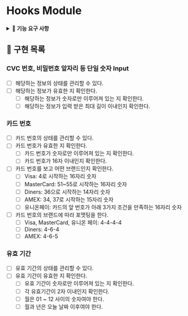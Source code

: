 # Hooks Module

<details>
<summary><b>🎯 기능 요구 사항</b></summary>

### 페이먼츠 커스텀 훅

- 페이먼츠 커스텀 훅 모듈을 npm으로 배포하고 사용할 수 있어야 한다.
- 카드 정보 입력에 필요한 상태 관리와 유효성 검사 로직을 함께 포함한 커스텀 훅을 작성해야 한다.
- 각 커스텀 훅은 입력 필드 단위로 책임을 분리해 구성하며, 필요한 경우 다른 훅들과 조합해 사용할 수 있어야 한다.
- 필수적으로 만들어야 하는 커스텀 훅은 페이먼츠 앱에서 다루었던 카드 정보에 대한 부분이다.
- 훅이 입력 로직의 책임을 갖고, UI 컴포넌트는 렌더링에만 집중할 수 있도록 책임을 분리하는 구조를 학습하는 것이 이번 미션의 핵심이다.

### RTL

- 각 커스텀 훅에 대해 독립적으로 테스트를 작성한다.
- 정상 입력과 비정상 입력(성공 시나리오 / 실패 시나리오)을 모두 테스트한다.
- 다양한 잘못된 입력(경계값 초과, 빈 입력, 형식 오류 등)에 대해 폭넓게 테스트한다.
- 카드사 식별 (AMEX, Diners, UnionPay 포함) 및 유효성 검사 로직 테스트
- 카드 번호 포맷팅 기능 테스트
- 💡 카드 브랜드 구분 로직 (Diners / AMEX / UnionPay)
  - Visa: 4로 시작하는 16자리 숫자
  - MasterCard: 51~55로 시작하는 16자리 숫자
  - Diners: 36으로 시작하는 14자리 숫자
    - 예시: 3612 345678 9012
  - AMEX: 34, 37로 시작하는 15자리 숫자
    - 예시 (34로 시작): 3412 345678 90123
    - 예시 (37로 시작): 3712 345678 90123
  - 유니온페이: 카드의 앞 번호가 아래 3가지 조건을 만족하는 16자리 숫자
    - 622126~622925로 시작하는 경우: 6221 2612 3456 7890
    - 624~626로 시작하는 경우: 6240 1234 5678 9012
    - 6282~6288로 시작하는 경우: 6282 1234 5678 9012

</details>

## 🦩 구현 목록

### CVC 번호, 비밀번호 앞자리 등 단일 숫자 Input

- [ ] 해당하는 정보의 상태를 관리할 수 있다.
- [ ] 해당하는 정보가 유효한 지 확인한다.
  - [ ] 해당하는 정보가 숫자로만 이루어져 있는 지 확인한다.
  - [ ] 해당하는 정보가 입력 받은 최대 길이 이내인지 확인한다.

### 카드 번호

- [ ] 카드 번호의 상태를 관리할 수 있다.
- [ ] 카드 번호가 유효한 지 확인한다.
  - [ ] 카드 번호가 숫자로만 이루어져 있는 지 확인한다.
  - [ ] 카드 번호가 16자 이내인지 확인한다.
- [ ] 카드 번호를 보고 어떤 브랜드인지 확인한다.
  - [ ] Visa: 4로 시작하는 16자리 숫자
  - [ ] MasterCard: 51~55로 시작하는 16자리 숫자
  - [ ] Diners: 36으로 시작하는 14자리 숫자
  - [ ] AMEX: 34, 37로 시작하는 15자리 숫자
  - [ ] 유니온페이: 카드의 앞 번호가 아래 3가지 조건을 만족하는 16자리 숫자
- [ ] 카드 번호의 브랜드에 따라 포맷팅을 한다.
  - [ ] Visa, MasterCard, 유니온 페이: 4-4-4-4
  - [ ] Diners: 4-6-4
  - [ ] AMEX: 4-6-5

### 유효 기간

- [ ] 유효 기간의 상태를 관리할 수 있다.
- [ ] 유효 기간이 유효한 지 확인한다.
  - [ ] 유효 기간이 숫자로만 이루어져 있는 지 확인한다.
  - [ ] 각 유효기간이 2자 이내인지 확인한다.
  - [ ] 월은 01 ~ 12 사이의 숫자여야 한다.
  - [ ] 월과 년은 오늘 날짜 이후여야 한다.
